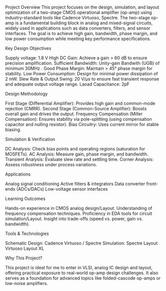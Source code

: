 Project Overview
This project focuses on the design, simulation, and layout optimization of a two-stage CMOS operational amplifier (op-amp) using industry-standard tools like Cadence Virtuoso, Spectre. The two-stage op-amp is a fundamental building block in analog and mixed-signal circuits, widely used in applications such as data converters, filters, and sensor interfaces. The goal is to achieve high gain, bandwidth, phase margin, and low power consumption while meeting key performance specifications.

Key Design Objectives

Supply voltage: 1.8 V
High DC Gain: Achieve a gain > 60 dB to ensure precision amplification.
Sufficient Bandwidth: Unity-gain Bandwith (UGB) of minimum 30MHz .
Good Phase Margin: Maintain > 45° phase margin for stability.
Low Power Consumption: Design for minimal power dissipation of 2 mW.
Slew Rate & Output Swing: 20 V/µs to ensure fast transient response and adequate output voltage range.
Laoad Capacitance: 2pF

Design Methodology

First Stage (Differential Amplifier): Provides high gain and common-mode rejection (CMRR).
Second Stage (Common-Source Amplifier): Boosts overall gain and drives the output.
Frequency Compensation (Miller Compensation): Ensures stability via pole-splitting (using compensation capacitor and nulling resistor).
Bias Circuitry: Uses current mirror for stable biasing.

Simulation & Verification

DC Analysis: Check bias points and operating regions (saturation for MOSFETs).
AC Analysis: Measure gain, phase margin, and bandwidth.
Transient Analysis: Evaluate slew rate and settling time.
Corner Analysis: Assess robustness under process variations.

Applications

Analog signal conditioning
Active filters & integrators
Data converter front-ends (ADCs/DACs)
Low-voltage sensor interfaces

Learning Outcomes

Hands-on experience in CMOS analog design/Layout.
Understanding of frequency compensation techniques.
Proficiency in EDA tools for circuit simulation/Layout.
Insight into trade-offs (speed vs. power, gain vs. bandwidth).

Tools & Technologies

Schematic Design: Cadence Virtuoso / Spectre
Simulation: Spectre 
Layout: Virtuoso Layout XL 

Why This Project?

This project is ideal for me to enter in VLSI, analog IC design and layout, offering practical exposure to real-world op-amp design challenges. It also serves as a foundation for advanced topics like folded-cascode op-amps or low-noise amplifiers.
